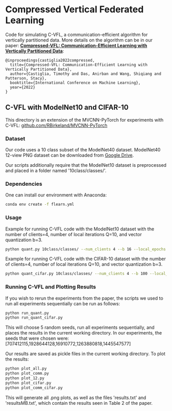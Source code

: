 # Compressed Vertical Federated Learning

Code for simulating C-VFL, a communication-efficient algorithm for vertically partitioned data.
More details on the algorithm can be in our paper: [**Compressed-VFL: Communication-Efficient Learning with Vertically
Partitioned Data**](https://arxiv.org/abs/2206.08330):

```
@inproceedings{castiglia2022compressed,
  title={Compressed-VFL: Communication-Efficient Learning with Vertically Partitioned Data},
  author={Castiglia, Timothy and Das, Anirban and Wang, Shiqiang and Patterson, Stacy},
  booktitle={International Conference on Machine Learning},
  year={2022}
}
```

## C-VFL with ModelNet10 and CIFAR-10

This directory is an extension of the MVCNN-PyTorch for 
experiments with C-VFL: [github.com/RBirkeland/MVCNN-PyTorch](https://github.com/RBirkeland/MVCNN-PyTorch)

### Dataset
Our code uses a 10 class subset of the ModelNet40 dataset.
ModelNet40 12-view PNG dataset can be downloaded from [Google Drive](https://drive.google.com/file/d/1YaGWesl9DyYNoE8Pfe80EmqHkoJ0XlKU/view?usp=sharing).

Our scripts additionally require that the ModelNet10
dataset is preprocessed and placed in a folder
named '10class/classes/'.

### Dependencies
One can install our environment with Anaconda:
```bash
conda env create -f flearn.yml 
```

### Usage
Example for running C-VFL code with the ModelNet10 dataset with the number of clients=4, number of local iterations Q=10, and vector quantization b=3.
```bash
python quant.py 10class/classes/ --num_clients 4 --b 16 --local_epochs 10 --epochs 50 --lr 0.001 --quant_level 8 --vecdim 2 --comp quantize
```
Example for running C-VFL code with the CIFAR-10 dataset with the number of clients=4, number of local iterations Q=10, and vector quantization b=3.
```bash
python quant_cifar.py 10class/classes/ --num_clients 4 --b 100 --local_epochs 10 --epochs 200 --lr 0.0001 --quant_level 8 --vecdim 2 --comp quantize
```

### Running C-VFL and Plotting Results
If you wish to rerun the experiments from the paper,
the scripts we used to run all experiments sequentially
can be run as follows:
```bash
python run_quant.py
python run_quant_cifar.py
```
This will choose 5 random seeds, run all experiments sequentially,
and places the results in the current working directory.
In our experiments, the seeds that were chosen were:
[707412115,1928644128,16910772,1263880818,1445547577]

Our results are saved as pickle files in the current working directory.
To plot the results:
```bash
python plot_all.py
python plot_comm.py
python plot_12.py
python plot_cifar.py
python plot_comm_cifar.py
```
This will generate all .png plots, as well as the files
'results.txt' and 'resultsMB.txt', which contain the
results seen in Table 2 of the paper.
